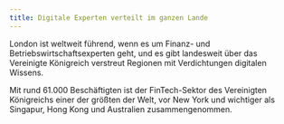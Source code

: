 ```yaml
---
title: Digitale Experten verteilt im ganzen Lande
---
```


London ist weltweit führend, wenn es um Finanz- und Betriebswirtschaftsexperten geht, und es gibt landesweit über das Vereinigte Königreich verstreut Regionen mit Verdichtungen digitalen Wissens.
  
Mit rund 61.000 Beschäftigten ist der FinTech-Sektor des Vereinigten Königreichs einer der größten der Welt, vor New York und wichtiger als Singapur, Hong Kong und Australien zusammengenommen.
